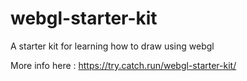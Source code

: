 # webgl-starter-kit
A starter kit for learning how to draw using webgl

More info here : https://try.catch.run/webgl-starter-kit/
